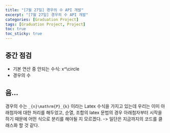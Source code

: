 ```yaml
---
title: "[7월 27일] 경우의 수 API 개발"
excerpt: "[7월 27일] 경우의 수 API 개발"
categories: [Graduation Project]
tags: [Graduation Project, Project]
toc: true
toc_sticky: true
---
```


## 중간 점검

- 기본 연산 중 안되는 수식: x^\circle
- 경우의 수

## 음...

경우의 수는 `_{n}\mathrm{P}_{k}` 이라는 Latex 수식을 가지고 있는데 우리는 이미 아래첨자에 대한 처리를 해두었고, 순열, 조합의 latex 문법의 경우 아래첨자부터 시작을 하기 때문에 어떤 식으로 분리를 해야될 지 모르겠다. -> 일단은 지금까지의 코드를 클래스화 할 것 같다.